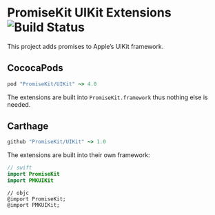 # PromiseKit UIKit Extensions ![Build Status]

This project adds promises to Apple’s UIKit framework.

## CococaPods

```ruby
pod "PromiseKit/UIKit" ~> 4.0
```

The extensions are built into `PromiseKit.framework` thus nothing else is needed.

## Carthage

```ruby
github "PromiseKit/UIKit" ~> 1.0
```

The extensions are built into their own framework:

```swift
// swift
import PromiseKit
import PMKUIKit
```

```objc
// objc
@import PromiseKit;
@import PMKUIKit;
```


[Build Status]: https://travis-ci.org/PromiseKit/UIKit.svg?branch=master
